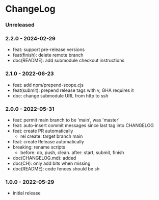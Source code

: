 # ChangeLog

### Unreleased

### 2.2.0 - 2024-02-29

- feat: support pre-release versions
- feat(finish): delete remote branch
- doc(README): add submodule checkout instructions


### 2.1.0 - 2022-06-23

- feat: add npm/prepend-scope.cjs
- feat(submit): prepend release tags with v, GHA requires it
- doc: change submodule URL from http to ssh


### 2.0.0 - 2022-05-31

- feat: permit main branch to be 'main', was 'master'
- feat: auto-insert commit messages since last tag into CHANGELOG
- feat: create PR automatically
    - rel create: target branch main
- feat: create Release automatically
- breaking: rename scripts
    - before: do, push, clean. after: start, submit, finish
- doc(CHANGELOG.md): added
- doc(CH): only add bits when missing
- doc(README): code fences should be sh


### 1.0.0 - 2022-05-29

- initial release


